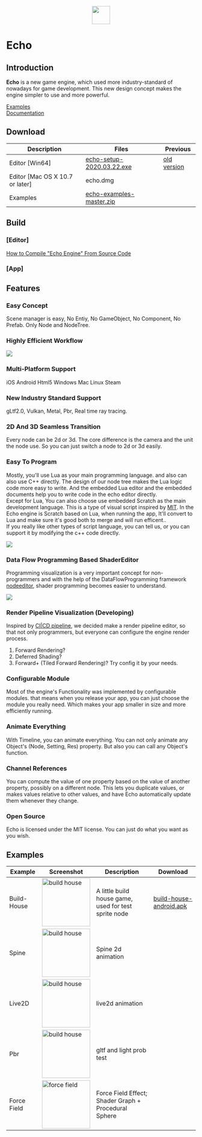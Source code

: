 <p align="center">
    <img width="48" height="48" src="https://raw.githubusercontent.com/timi-liuliang/echo/master/editor/echo/Resource/App.ico">
</p>  

# Echo

## Introduction  

**Echo** is a new game engine, which used more industry-standard of nowadays for game development. This new design concept makes the engine simpler to use and more powerful.

[Examples](https://github.com/timi-liuliang/echo-examples)  
[Documentation](https://github.com/timi-liuliang/echo/wiki)  

## Download   
|Description|Files|Previous|
|---|---|---|   
|Editor [Win64]|[echo-setup-2020.03.22.exe](https://media.githubusercontent.com/media/timi-liuliang/echo-download/master/download/echo-setup-2020.03.22.exe)|[old version](https://github.com/timi-liuliang/echo-download/tree/master/download)|
|Editor [Mac OS X 10.7 or later]|echo.dmg|
|Examples|[echo-examples-master.zip](https://codeload.github.com/timi-liuliang/echo-examples/zip/master)|

## Build
### [Editor]   
[How to Compile "Echo Engine" From Source Code](https://github.com/timi-liuliang/echo/wiki/Compile-Echo-From-Source-Code)

### [App]   

## Features

### Easy Concept  
Scene manager is easy, No Entiy, No GameObject, No Component, No Prefab. Only Node and NodeTree.

###  Highly Efficient Workflow   
![](https://media.githubusercontent.com/media/timi-liuliang/echo-download/master/images/intro/echo.png)  

### Multi-Platform Support  
iOS Android Html5 Windows Mac Linux Steam  

### New Industry Standard Support
gLtf2.0, Vulkan, Metal, Pbr, Real time ray tracing.

### 2D And 3D Seamless Transition  
Every node can be 2d or 3d. The core difference is the camera and the unit the node use. So you can just switch a node to 2d or 3d easily.

### Easy To Program  
Mostly, you'll use Lua as your main programming language. and also can also use C++ directly. The design of our node tree makes the Lua logic code more easy to write. And the embedded Lua editor and the embedded documents help you to write code in the echo editor directly.   
Except for Lua, You can also choose use embedded Scratch as the main development language. This is a type of visual script inspired by [MIT](https://scratch.mit.edu/). In the Echo engine is Scratch based on Lua, when running the app, It'll convert to Lua and make sure it's good both to merge and will run efficent..   
If you really like other types of script language, you can tell us, or you can support it by modifying the c++ code directly.

![](https://media.githubusercontent.com/media/timi-liuliang/echo-download/master/images/intro/echo1.png)   

### Data Flow Programming Based ShaderEditor
Programming visualization is a very important concept for non-programmers and with the help of the DataFlowProgramming framework [nodeeditor](https://github.com/paceholder/nodeeditor), shader programming becomes easier to understand.

![](https://media.githubusercontent.com/media/timi-liuliang/echo-download/master/images/intro/shadereditor.png)   

### Render Pipeline Visualization (Developing)
Inspired by [CI|CD pipeline](https://semaphoreci.com/blog/cicd-pipeline), we decided make a render pipeline editor, so that not only programmers, but everyone can configure the engine render process.   
1. Forward Rendering?   
2. Deferred Shading?    
3. Forward+ (Tiled Forward Rendering)?
Try config it by your needs.

### Configurable Module   
Most of the engine's Functionality was implemented by configurable modules. that means when you release your app, you can just choose the module you really need. Which makes your app smaller in size and more efficiently running.

### Animate Everything   
With Timeline, you can animate everything. You can not only animate any Object's (Node, Setting, Res) property. But also you can call any Object's function.

### Channel References
You can compute the value of one property based on the value of another property, possibly on a different node. This lets you duplicate values, or makes values relative to other values, and have Echo automatically update them whenever they change.

### Open Source  
Echo is licensed under the MIT license. You can just do what you want as you wish.

## Examples
|Example|Screenshot|Description|Download|
|---|---|---|---|
|Build-House|<img src="https://github.com/timi-liuliang/echo-examples/blob/master/ads/build_house.gif?raw=true" alt="build house"  height="128px" />|A little build house game, used for test sprite node|[build-house-android.apk](https://github.com/timi-liuliang/echo-examples/releases/tag/build-house-1.0)|
|Spine|<img src="https://github.com/timi-liuliang/echo-examples/raw/master/ads/spine.gif?raw=true" alt="build house"  height="128px" />|Spine 2d animation|
|Live2D|<img src="https://github.com/timi-liuliang/echo-examples/raw/master/ads/live2d.gif?raw=true" alt="build house"  height="128px" />|live2d animation|
|Pbr|<img src="https://github.com/timi-liuliang/echo-examples/raw/master/ads/cubemap.png?raw=true" alt="build house"  height="128px" />|gltf and light prob test|
|Force Field|<img src="https://github.com/timi-liuliang/echo-examples/blob/master/ads/forcefield.gif?raw=true" alt="force field"  height="128px" />|Force Field Effect; Shader Graph + Procedural Sphere|
